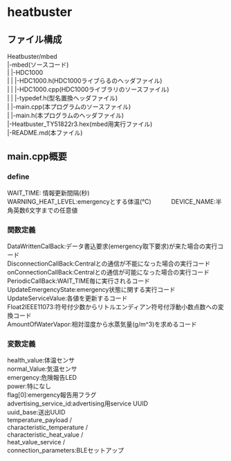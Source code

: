 # heatbuster
## ファイル構成
Heatbuster/mbed   
|-mbed(ソースコード)   
| |-HDC1000   
| | |-HDC1000.h(HDC1000ライブらるのヘッダファイル)   
| | |-HDC1000.cpp(HDC1000ライブラリのソースファイル)   
| | |-typedef.h(型名置換ヘッダファイル)   
| |-main.cpp(本プログラムのソースファイル)   
| |-main.h(本プログラムのヘッダファイル)   
|-Heatbuster_TY51822r3.hex(mbed用実行ファイル)   
|-README.md(本ファイル)   
   

## main.cpp概要
### define
WAIT_TIME: 情報更新間隔(秒)   
WARNING_HEAT_LEVEL:emergencyとする体温(°C)　　　
DEVICE_NAME:半角英数6文字までの任意値   
   
### 関数定義
DataWrittenCalBack:データ書込要求(emergency取下要求)が来た場合の実行コード   
DisconnectionCallBack:Centralとの通信が不能になった場合の実行コード
onConnectionCallBack:Centralとの通信が可能になった場合の実行コード   
PeriodicCallBack:WAIT_TIME毎に実行されるコード   
UpdateEmergencyState:emergency状態に関する実行コード   
UpdateServiceValue:各値を更新するコード   
Float2IEEE11073:符号付少数からリトルエンディアン符号付浮動小数点数への変換コード   
AmountOfWaterVapor:相対湿度から水蒸気量(g/m^3)を求めるコード   
   
### 変数定義
health_value:体温センサ   
normal_Value:気温センサ   
emergency:危険報告LED   
power:特になし   
flag[0]:emergency報告用フラグ   
advertising_service_id:advertising用service UUID   
uuid_base:送出UUID   
temperature_payload /   
characteristic_temperature /   
characteristic_heat_value /   
heat_value_service /   
connection_parameters:BLEセットアップ   